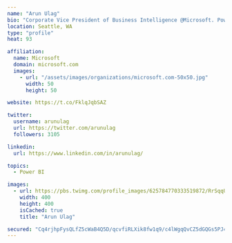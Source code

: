 ```yaml
---
name: "Arun Ulag"
bio: "Corporate Vice President of Business Intelligence @Microsoft. Power BI, Azure Analysis Services, SQL Server Analysis Services, SQL Server Reporting Services"
location: Seattle, WA
type: "profile"
heat: 93

affiliation:
  name: Microsoft
  domain: microsoft.com
  images:
    - url: "/assets/images/organizations/microsoft.com-50x50.jpg"
      width: 50
      height: 50

website: https://t.co/FklqJqbSAZ

twitter:
  username: arunulag
  url: https://twitter.com/arunulag
  followers: 3105

linkedin:
  url: https://www.linkedin.com/in/arunulag/

topics:
  - Power BI

images:
  - url: https://pbs.twimg.com/profile_images/625784770333519872/RrSqqUEZ_400x400.jpg
    width: 400
    height: 400
    isCached: true
    title: "Arun Ulag"

secured: "Cq4rjhpFysQLfZ5cWaB4Q5D/qcvfiRLXik8fw1q9/c4lWgqQvCZ5dGQGs5PJ4M8/CFeHnQcYIdD9gQhMKtd0wyy4I8HjsXZWg0mIIvJBtb8gZjXCgJWAEyGbiwclRBGQNi+QKwI0T3al23gIKl5GQnd4xdoSt4I346VvTFWioLjpif+Tb4sYbZ1JMu5Z61e4hzL1SMu5fkw580dqHYfFpZ4MMm3FaV1LY5z8L+ja1ByxHzC93DiovDE36lcD8g4wWy//PtRCsZACI4ohsHGt6oGtlxa86l7r8Jppu8JKwRs+axSApJQ9IN6spZW/JpDDtaJun4vupHBk+qmfhk3xKFARYYeAJsqKdSdjrtEfOu4bQsdxCpCJEAFrOLRF8/MC2eGwj5WJswae7IHC1NbyP3vPT5nK36G55wJzeZCqOUY=;8dgZc/QBnW8QHw8GMKX+UQ=="
---
```


